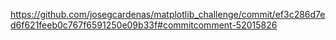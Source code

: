 https://github.com/josegcardenas/matplotlib_challenge/commit/ef3c286d7ed6f621feeb0c767f6591250e09b33f#commitcomment-52015826
